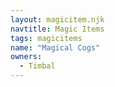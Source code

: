 ```yaml
---
layout: magicitem.njk
navtitle: Magic Items
tags: magicitems
name: "Magical Cogs"
owners:
  - Timbal
---
```

